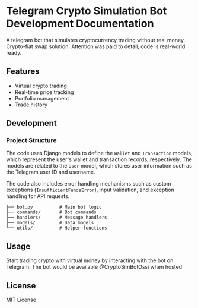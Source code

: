 # Telegram Crypto Simulation Bot Development Documentation

A telegram bot that simulates cryptocurrency trading without real money.
Crypto-fiat swap solution.
Attention was paid to detail, code is real-world ready.

## Features

- Virtual crypto trading
- Real-time price tracking
- Portfolio management
- Trade history

## Development

### Project Structure

The code uses Django models to define the `Wallet` and `Transaction` models, which represent the user's wallet and transaction records, respectively. The models are related to the `User` model, which stores user information such as the Telegram user ID and username.

The code also includes error handling mechanisms such as custom exceptions (`InsufficientFundsError`), input validation, and exception handling for API requests.

```
├── bot.py          # Main bot logic
├── commands/       # Bot commands
├── handlers/       # Message handlers
├── models/         # Data models
└── utils/          # Helper functions
```

## Usage

Start trading crypto with virtual money by interacting with the bot on Telegram.
The bot would be available @CryptoSimBotOssi when hosted

## License

MIT License
